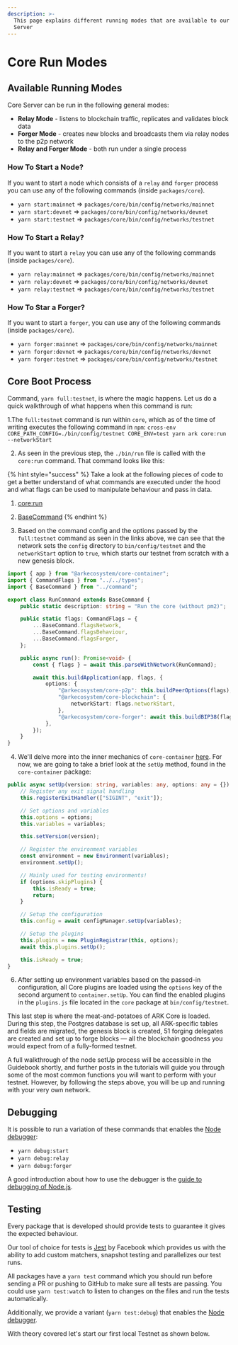 ```yaml
---
description: >-
  This page explains different running modes that are available to our Core
  Server
---
```


# Core Run Modes

## Available Running Modes

Core Server can be run in the following general modes:

* **Relay Mode** - listens to blockchain traffic, replicates and validates block data 
* **Forger Mode** - creates new blocks and broadcasts them via relay nodes to the p2p network
* **Relay and Forger Mode** - both run under a single process

### How To Start a Node?

If you want to start a node which consists of a `relay` and `forger` process you can use any of the following commands \(inside `packages/core`\).

* `yarn start:mainnet` =&gt; `packages/core/bin/config/networks/mainnet`
* `yarn start:devnet` =&gt; `packages/core/bin/config/networks/devnet`
* `yarn start:testnet` =&gt; `packages/core/bin/config/networks/testnet`

### How To Start a Relay?

If you want to start a `relay` you can use any of the following commands \(inside `packages/core`\).

* `yarn relay:mainnet` =&gt; `packages/core/bin/config/networks/mainnet`
* `yarn relay:devnet` =&gt; `packages/core/bin/config/networks/devnet`
* `yarn relay:testnet` =&gt; `packages/core/bin/config/networks/testnet`

### How To Star a Forger? <a id="starting-a-forger"></a>

If you want to start a `forger`, you can use any of the following commands \(inside `packages/core`\).

* `yarn forger:mainnet` =&gt; `packages/core/bin/config/networks/mainnet`
* `yarn forger:devnet` =&gt; `packages/core/bin/config/networks/devnet`
* `yarn forger:testnet` =&gt; `packages/core/bin/config/networks/testnet`

## Core Boot Process

Command, `yarn full:testnet`, is where the magic happens. Let us do a quick walkthrough of what happens when this command is run:

1.The `full:testnet` command is run within `core`, which as of the time of writing executes the following command in `npm`: `cross-env CORE_PATH_CONFIG=./bin/config/testnet CORE_ENV=test yarn ark core:run --networkStart`

2. As seen in the previous step, the `./bin/run` file is called with the `core:run` command. That command looks like this:

{% hint style="success" %}
Take a look at the following pieces of code to get a better understand of what commands are executed under the hood and what flags can be used to manipulate behaviour and pass in data.

1. [core:run](https://github.com/ARKEcosystem/core/blob/develop/packages/core/src/commands/core/run.ts)
2. [BaseCommand](https://github.com/ARKEcosystem/core/blob/develop/packages/core/src/commands/command.ts#L20-L61)
{% endhint %}

3. Based on the command config and the options passed by the `full:testnet` command as seen in the links above, we can see that the network sets the `config` directory to `bin/config/testnet` and the `networkStart` option to `true`, which starts our testnet from scratch with a new genesis block.

```typescript
import { app } from "@arkecosystem/core-container";
import { CommandFlags } from "../../types";
import { BaseCommand } from "../command";

export class RunCommand extends BaseCommand {
    public static description: string = "Run the core (without pm2)";

    public static flags: CommandFlags = {
        ...BaseCommand.flagsNetwork,
        ...BaseCommand.flagsBehaviour,
        ...BaseCommand.flagsForger,
    };

    public async run(): Promise<void> {
        const { flags } = await this.parseWithNetwork(RunCommand);

        await this.buildApplication(app, flags, {
            options: {
                "@arkecosystem/core-p2p": this.buildPeerOptions(flags),
                "@arkecosystem/core-blockchain": {
                    networkStart: flags.networkStart,
                },
                "@arkecosystem/core-forger": await this.buildBIP38(flags),
            },
        });
    }
}
```

4. We'll delve more into the inner mechanics of `core-container` [here](https://docs.ark.io/guidebook/core/node-lifecycle.html#bootstrapping-our-container). For now, we are going to take a brief look at the `setUp` method, found in the `core-container` package:

```typescript
public async setUp(version: string, variables: any, options: any = {}) {
    // Register any exit signal handling
    this.registerExitHandler(["SIGINT", "exit"]);

    // Set options and variables
    this.options = options;
    this.variables = variables;

    this.setVersion(version);

    // Register the environment variables
    const environment = new Environment(variables);
    environment.setUp();

    // Mainly used for testing environments!
    if (options.skipPlugins) {
        this.isReady = true;
        return;
    }

    // Setup the configuration
    this.config = await configManager.setUp(variables);

    // Setup the plugins
    this.plugins = new PluginRegistrar(this, options);
    await this.plugins.setUp();

    this.isReady = true;
}
```

6. After setting up environment variables based on the passed-in configuration, all Core plugins are loaded using the `options` key of the second argument to `container.setUp`. You can find the enabled plugins in the `plugins.js` file located in the `core` package at `bin/config/testnet`.

This last step is where the meat-and-potatoes of ARK Core is loaded. During this step, the Postgres database is set up, all ARK-specific tables and fields are migrated, the genesis block is created, 51 forging delegates are created and set up to forge blocks — all the blockchain goodness you would expect from of a fully-formed testnet.

A full walkthrough of the node setUp process will be accessible in the Guidebook shortly, and further posts in the tutorials will guide you through some of the most common functions you will want to perform with your testnet. However, by following the steps above, you will be up and running with your very own network.

## Debugging

It is possible to run a variation of these commands that enables the [Node debugger](https://nodejs.org/api/debugger.html):

* `yarn debug:start`
* `yarn debug:relay`
* `yarn debug:forger`

A good introduction about how to use the debugger is the [guide to debugging of Node.js](https://nodejs.org/en/docs/guides/debugging-getting-started/).

## Testing

Every package that is developed should provide tests to guarantee it gives the expected behaviour.

Our tool of choice for tests is [Jest](https://facebook.github.io/jest/) by Facebook which provides us with the ability to add custom matchers, snapshot testing and parallelizes our test runs.

All packages have a `yarn test` command which you should run before sending a PR or pushing to GitHub to make sure all tests are passing. You could use `yarn test:watch` to listen to changes on the files and run the tests automatically.

Additionally, we provide a variant \(`yarn test:debug`\) that enables the [Node debugger](https://nodejs.org/api/debugger.html).

With theory covered let's start our first local Testnet as shown below.

